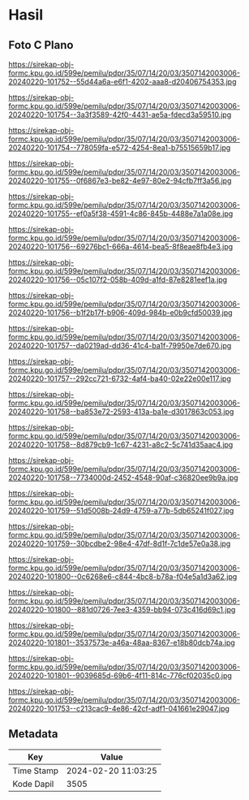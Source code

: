# Hasil

## Foto C Plano

https://sirekap-obj-formc.kpu.go.id/599e/pemilu/pdpr/35/07/14/20/03/3507142003006-20240220-101752--55d44a6a-e6f1-4202-aaa8-d20406754353.jpg

https://sirekap-obj-formc.kpu.go.id/599e/pemilu/pdpr/35/07/14/20/03/3507142003006-20240220-101754--3a3f3589-42f0-4431-ae5a-fdecd3a59510.jpg

https://sirekap-obj-formc.kpu.go.id/599e/pemilu/pdpr/35/07/14/20/03/3507142003006-20240220-101754--778059fa-e572-4254-8ea1-b75515659b17.jpg

https://sirekap-obj-formc.kpu.go.id/599e/pemilu/pdpr/35/07/14/20/03/3507142003006-20240220-101755--0f6867e3-be82-4e97-80e2-94cfb7ff3a56.jpg

https://sirekap-obj-formc.kpu.go.id/599e/pemilu/pdpr/35/07/14/20/03/3507142003006-20240220-101755--ef0a5f38-4591-4c86-845b-4488e7a1a08e.jpg

https://sirekap-obj-formc.kpu.go.id/599e/pemilu/pdpr/35/07/14/20/03/3507142003006-20240220-101756--69276bc1-666a-4614-bea5-8f8eae8fb4e3.jpg

https://sirekap-obj-formc.kpu.go.id/599e/pemilu/pdpr/35/07/14/20/03/3507142003006-20240220-101756--05c107f2-058b-409d-a1fd-87e8281eef1a.jpg

https://sirekap-obj-formc.kpu.go.id/599e/pemilu/pdpr/35/07/14/20/03/3507142003006-20240220-101756--b1f2b17f-b906-409d-984b-e0b9cfd50039.jpg

https://sirekap-obj-formc.kpu.go.id/599e/pemilu/pdpr/35/07/14/20/03/3507142003006-20240220-101757--da0219ad-dd36-41c4-ba1f-79950e7de670.jpg

https://sirekap-obj-formc.kpu.go.id/599e/pemilu/pdpr/35/07/14/20/03/3507142003006-20240220-101757--292cc721-6732-4af4-ba40-02e22e00e117.jpg

https://sirekap-obj-formc.kpu.go.id/599e/pemilu/pdpr/35/07/14/20/03/3507142003006-20240220-101758--ba853e72-2593-413a-ba1e-d3017863c053.jpg

https://sirekap-obj-formc.kpu.go.id/599e/pemilu/pdpr/35/07/14/20/03/3507142003006-20240220-101758--8d879cb9-1c67-4231-a8c2-5c741d35aac4.jpg

https://sirekap-obj-formc.kpu.go.id/599e/pemilu/pdpr/35/07/14/20/03/3507142003006-20240220-101758--7734000d-2452-4548-90af-c36820ee9b9a.jpg

https://sirekap-obj-formc.kpu.go.id/599e/pemilu/pdpr/35/07/14/20/03/3507142003006-20240220-101759--51d5008b-24d9-4759-a77b-5db65241f027.jpg

https://sirekap-obj-formc.kpu.go.id/599e/pemilu/pdpr/35/07/14/20/03/3507142003006-20240220-101759--30bcdbe2-98e4-47df-8d1f-7c1de57e0a38.jpg

https://sirekap-obj-formc.kpu.go.id/599e/pemilu/pdpr/35/07/14/20/03/3507142003006-20240220-101800--0c6268e6-c844-4bc8-b78a-f04e5a1d3a62.jpg

https://sirekap-obj-formc.kpu.go.id/599e/pemilu/pdpr/35/07/14/20/03/3507142003006-20240220-101800--881d0726-7ee3-4359-bb94-073c416d69c1.jpg

https://sirekap-obj-formc.kpu.go.id/599e/pemilu/pdpr/35/07/14/20/03/3507142003006-20240220-101801--3537573e-a46a-48aa-8367-e18b80dcb74a.jpg

https://sirekap-obj-formc.kpu.go.id/599e/pemilu/pdpr/35/07/14/20/03/3507142003006-20240220-101801--9039685d-69b6-4f11-814c-776cf02035c0.jpg

https://sirekap-obj-formc.kpu.go.id/599e/pemilu/pdpr/35/07/14/20/03/3507142003006-20240220-101753--c213cac9-4e86-42cf-adf1-041661e29047.jpg


## Metadata

| Key        | Value               |
| ---------- | ------------------- |
| Time Stamp | 2024-02-20 11:03:25 |
| Kode Dapil | 3505                |



